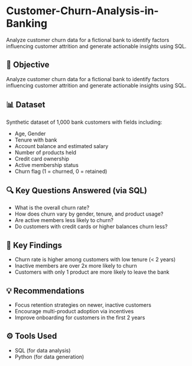 # Customer-Churn-Analysis-in-Banking
Analyze customer churn data for a fictional bank to identify factors influencing customer attrition and generate actionable insights using SQL.
## 🧠 Objective
Analyze customer churn data for a fictional bank to identify factors influencing customer attrition and generate actionable insights using SQL.

## 📊 Dataset
Synthetic dataset of 1,000 bank customers with fields including:
- Age, Gender
- Tenure with bank
- Account balance and estimated salary
- Number of products held
- Credit card ownership
- Active membership status
- Churn flag (1 = churned, 0 = retained)

## 🔍 Key Questions Answered (via SQL)
- What is the overall churn rate?
- How does churn vary by gender, tenure, and product usage?
- Are active members less likely to churn?
- Do customers with credit cards or higher balances churn less?

## 🧩 Key Findings
- Churn rate is higher among customers with low tenure (< 2 years)
- Inactive members are over 2x more likely to churn
- Customers with only 1 product are more likely to leave the bank

## 💡 Recommendations
- Focus retention strategies on newer, inactive customers
- Encourage multi-product adoption via incentives
- Improve onboarding for customers in the first 2 years

## ⚙️ Tools Used
- SQL (for data analysis)
- Python (for data generation)

